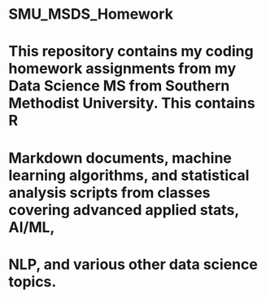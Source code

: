 # SMU_MSDS_Homework
# This repository contains my coding homework assignments from my Data Science MS from Southern Methodist University. This contains R
# Markdown documents, machine learning algorithms, and statistical analysis scripts from classes covering advanced applied stats, AI/ML,
# NLP, and various other data science topics.
